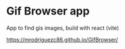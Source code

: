 # Gif Browser app 

App to find gis images, build with react (vite)

https://mrodriguezc86.github.io/GifBrowser/ 
